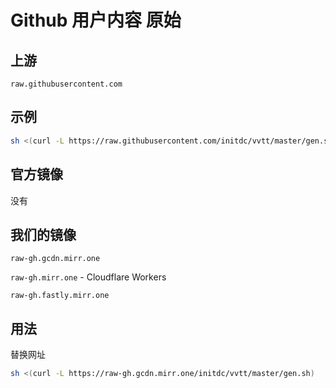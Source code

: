 # Github 用户内容 原始

## 上游

`raw.githubusercontent.com`

## 示例

```sh
sh <(curl -L https://raw.githubusercontent.com/initdc/vvtt/master/gen.sh)
```

## 官方镜像

没有

## 我们的镜像

`raw-gh.gcdn.mirr.one`

`raw-gh.mirr.one` - Cloudflare Workers

`raw-gh.fastly.mirr.one`

## 用法

替换网址

```sh
sh <(curl -L https://raw-gh.gcdn.mirr.one/initdc/vvtt/master/gen.sh)
```

